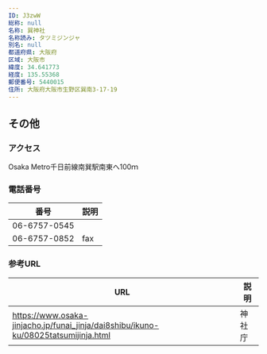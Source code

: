 ```yaml
---
ID: J3zwW
総称: null
名称: 巽神社
名称読み: タツミジンジャ
別名: null
都道府県: 大阪府
区域: 大阪市
緯度: 34.641773
経度: 135.55368
郵便番号: 5440015
住所: 大阪府大阪市生野区巽南3-17-19
---
```


## その他

### アクセス

Osaka Metro千日前線南巽駅南東へ100ｍ

### 電話番号

| 番号         | 説明 |
| ------------ | ---- |
| 06-6757-0545 |      |
| 06-6757-0852 | fax  |

### 参考URL

| URL                                                                                 | 説明   |
| ----------------------------------------------------------------------------------- | ------ |
| https://www.osaka-jinjacho.jp/funai_jinja/dai8shibu/ikuno-ku/08025tatsumijinja.html | 神社庁 |
